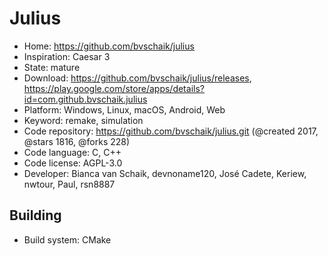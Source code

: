 # Julius

- Home: https://github.com/bvschaik/julius
- Inspiration: Caesar 3
- State: mature
- Download: https://github.com/bvschaik/julius/releases, https://play.google.com/store/apps/details?id=com.github.bvschaik.julius
- Platform: Windows, Linux, macOS, Android, Web
- Keyword: remake, simulation
- Code repository: https://github.com/bvschaik/julius.git (@created 2017, @stars 1816, @forks 228)
- Code language: C, C++
- Code license: AGPL-3.0
- Developer: Bianca van Schaik, devnoname120, José Cadete, Keriew, nwtour, Paul, rsn8887

## Building

- Build system: CMake
